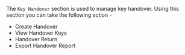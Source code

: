 The ```Key Handover``` section is used to manage key handover.
Using this section you can take the following action -
</br>
- Create Handover
- View Handover Keys
- Handover Return
- Export Handover Report